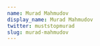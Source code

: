 ```yaml
---
name: Murad Mahmudov
display_name: Murad Mahmudov
twitter: muststopmurad
slug: murad-mahmudov
---
```

